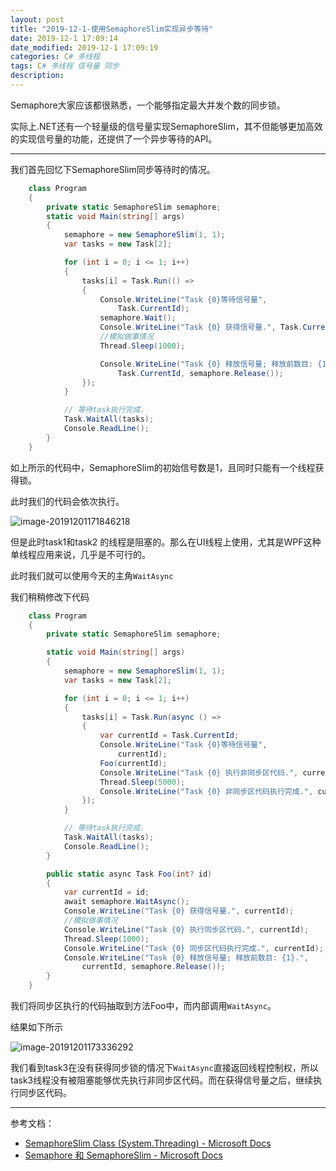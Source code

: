 ```yaml
---
layout: post
title: "2019-12-1-使用SemaphoreSlim实现异步等待"
date: 2019-12-1 17:09:14
date_modified: 2019-12-1 17:09:19
categories: C# 多线程 
tags: C# 多线程 信号量 同步
description:
---
```


Semaphore大家应该都很熟悉，一个能够指定最大并发个数的同步锁。

实际上.NET还有一个轻量级的信号量实现SemaphoreSlim，其不但能够更加高效的实现信号量的功能，还提供了一个异步等待的API。

-----

我们首先回忆下SemaphoreSlim同步等待时的情况。

```C# 
    class Program
    {
        private static SemaphoreSlim semaphore;
        static void Main(string[] args)
        {
            semaphore = new SemaphoreSlim(1, 1);
            var tasks = new Task[2];

            for (int i = 0; i <= 1; i++)
            {
                tasks[i] = Task.Run(() =>
                {
                    Console.WriteLine("Task {0}等待信号量",
                        Task.CurrentId);
                    semaphore.Wait();
                    Console.WriteLine("Task {0} 获得信号量.", Task.CurrentId);
                    //模拟做事情况
                    Thread.Sleep(1000);

                    Console.WriteLine("Task {0} 释放信号量; 释放前数目: {1}.",
                        Task.CurrentId, semaphore.Release());
                });
            }

            // 等待task执行完成.
            Task.WaitAll(tasks);
            Console.ReadLine();
        }
    }
```

如上所示的代码中，SemaphoreSlim的初始信号数是1，且同时只能有一个线程获得锁。

此时我们的代码会依次执行。

![image-20191201171846218](../media/image-20191201171846218.png)

但是此时task1和task2 的线程是阻塞的。那么在UI线程上使用，尤其是WPF这种单线程应用来说，几乎是不可行的。

此时我们就可以使用今天的主角`WaitAsync`

我们稍稍修改下代码

```c#
    class Program
    {
        private static SemaphoreSlim semaphore;

        static void Main(string[] args)
        {
            semaphore = new SemaphoreSlim(1, 1);
            var tasks = new Task[2];

            for (int i = 0; i <= 1; i++)
            {
                tasks[i] = Task.Run(async () =>
                {
                    var currentId = Task.CurrentId;
                    Console.WriteLine("Task {0}等待信号量",
                        currentId);
                    Foo(currentId);
                    Console.WriteLine("Task {0} 执行非同步区代码.", currentId);
                    Thread.Sleep(5000);
                    Console.WriteLine("Task {0} 非同步区代码执行完成.", currentId);
                });
            }

            // 等待task执行完成.
            Task.WaitAll(tasks);
            Console.ReadLine();
        }

        public static async Task Foo(int? id)
        {
            var currentId = id;
            await semaphore.WaitAsync();
            Console.WriteLine("Task {0} 获得信号量.", currentId);
            //模拟做事情况
            Console.WriteLine("Task {0} 执行同步区代码.", currentId);
            Thread.Sleep(1000);
            Console.WriteLine("Task {0} 同步区代码执行完成.", currentId);
            Console.WriteLine("Task {0} 释放信号量; 释放前数目: {1}.",
                currentId, semaphore.Release());
        }
    }
```

我们将同步区执行的代码抽取到方法Foo中，而内部调用`WaitAsync`。

结果如下所示

![image-20191201173336292](../media/image-20191201173336292.png)

我们看到task3在没有获得同步锁的情况下`WaitAsync`直接返回线程控制权，所以task3线程没有被阻塞能够优先执行非同步区代码。而在获得信号量之后，继续执行同步区代码。

---

参考文档：

- [SemaphoreSlim Class (System.Threading) - Microsoft Docs](https://docs.microsoft.com/en-us/dotnet/api/system.threading.semaphoreslim?view=netframework-4.8)
- [Semaphore 和 SemaphoreSlim - Microsoft Docs](https://docs.microsoft.com/zh-cn/dotnet/standard/threading/semaphore-and-semaphoreslim)


